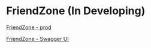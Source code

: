 # FriendZone (In Developing)

[FriendZone - prod](https://friendzone-w4ln.vercel.app)

[FriendZone - Swagger UI](https://friendzone-server-production.up.railway.app/api/v1/docs)
